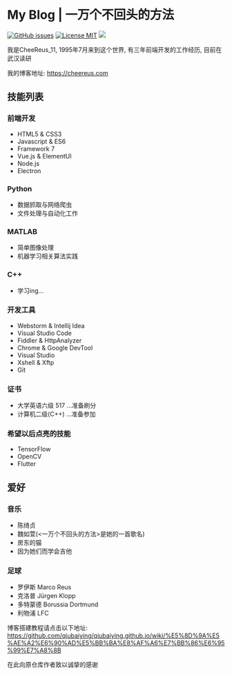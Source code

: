 # My Blog | 一万个不回头的方法

[![GitHub issues](https://img.shields.io/github/issues/Cheereus/cheereus.github.io.svg?style=flat)](https://github.com/Cheereus/cheereus.github.io/issues)
[![License MIT](https://img.shields.io/badge/license-MIT-blue.svg?style=flat)](https://github.com/home-assistant/home-assistant-iOS/blob/master/LICENSE)
[![](https://img.shields.io/github/stars/Cheereus/cheereus.github.io.svg?style=social&label=Star)](https://github.com/Cheereus/cheereus.github.io)

我是CheeReus_11, 1995年7月来到这个世界, 有三年前端开发的工作经历, 目前在武汉读研

我的博客地址: <https://cheereus.com>

## 技能列表

### 前端开发

* HTML5 & CSS3
* Javascript & ES6
* Framework 7
* Vue.js & ElementUI
* Node.js
* Electron

### Python

* 数据抓取与网络爬虫
* 文件处理与自动化工作

### MATLAB

* 简单图像处理
* 机器学习相关算法实践

### C++

* 学习ing...

### 开发工具

* Webstorm & Intellij Idea
* Visual Studio Code
* Fiddler & HttpAnalyzer
* Chrome & Google DevTool
* Visual Studio
* Xshell & Xftp
* Git

### 证书

* 大学英语六级 517  ...准备刷分
* 计算机二级(C++)   ...准备参加

### 希望以后点亮的技能

* TensorFlow
* OpenCV
* Flutter

## 爱好

### 音乐

* 陈绮贞
* 魏如萱(<一万个不回头的方法>是她的一首歌名)
* 房东的猫
* 因为她们而学会吉他

### 足球

* 罗伊斯 Marco Reus
* 克洛普 Jürgen Klopp
* 多特蒙德 Borussia Dortmund
* 利物浦 LFC

博客搭建教程请点击以下地址:
<https://github.com/qiubaiying/qiubaiying.github.io/wiki/%E5%8D%9A%E5%AE%A2%E6%90%AD%E5%BB%BA%E8%AF%A6%E7%BB%86%E6%95%99%E7%A8%8B>

在此向原仓库作者致以诚挚的感谢
